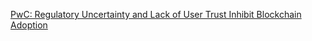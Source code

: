 [PwC: Regulatory Uncertainty and Lack of User Trust Inhibit Blockchain Adoption](https://cointelegraph.com/news/pwc-regulatory-uncertainty-and-lack-of-user-trust-inhibit-blockchain-adoption)
